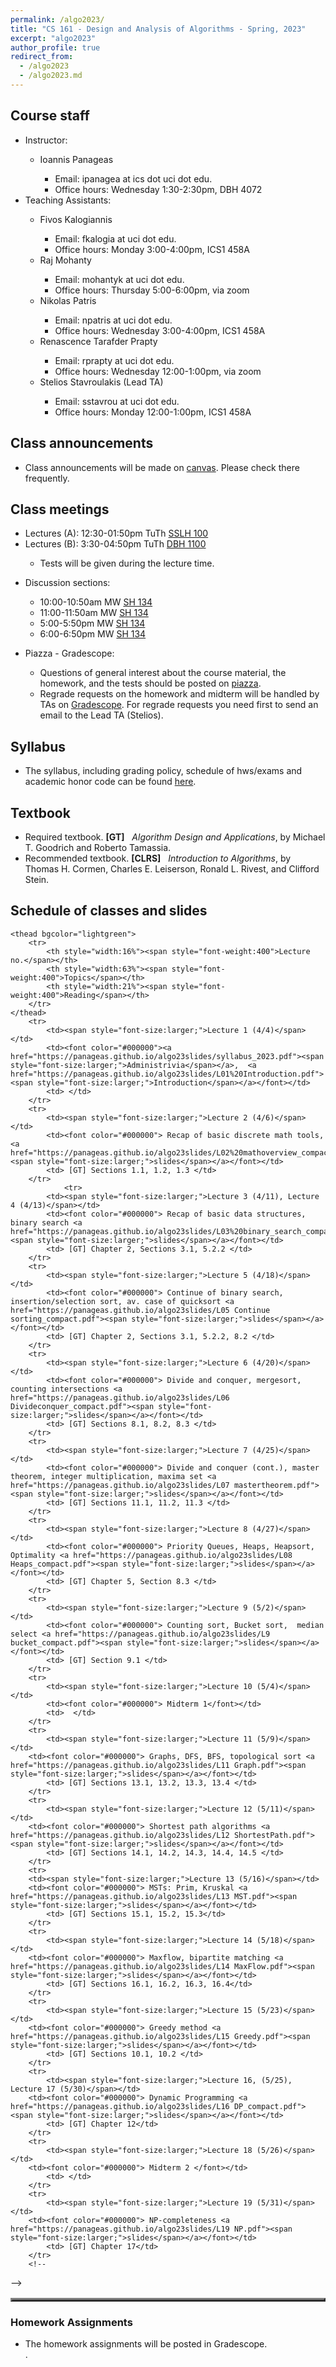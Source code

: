 ```yaml
---
permalink: /algo2023/
title: "CS 161 - Design and Analysis of Algorithms - Spring, 2023"
excerpt: "algo2023"
author_profile: true
redirect_from: 
  - /algo2023
  - /algo2023.md
---
```

<H2>Course staff</H2>
<UL>
 <LI> Instructor: </LI>
 <UL>
  <LI> Ioannis Panageas</LI>
  <UL>
   <LI> Email: ipanagea at ics dot uci dot edu.  </LI>
   <LI>Office hours: Wednesday 1:30-2:30pm, DBH 4072</LI>
    </UL>
  </UL>
 <LI> Teaching Assistants: </LI>
 <UL>
  <LI> Fivos Kalogiannis </LI>
  <UL>
   <LI> Email: fkalogia at uci dot edu.</LI>
   <LI> Office hours: Monday 3:00-4:00pm, ICS1 458A</LI>
 </UL>
  <LI>  Raj Mohanty  </LI>
  <UL>
   <LI> Email: mohantyk at uci dot edu.</LI>
   <LI> Office hours: Thursday 5:00-6:00pm, via zoom</LI>
 </UL>
  <LI> Nikolas Patris </LI>
  <UL>
   <LI> Email: npatris at uci dot edu.</LI>
   <LI> Office hours: Wednesday 3:00-4:00pm, ICS1 458A</LI>
 </UL>
   <LI> Renascence Tarafder Prapty </LI>
  <UL>
   <LI> Email: rprapty at uci dot edu.</LI>
   <LI> Office hours: Wednesday 12:00-1:00pm, via zoom</LI>
 </UL>
  <LI> Stelios Stavroulakis (Lead TA)</LI>
  <UL>
   <LI> Email: sstavrou at uci dot edu.</LI>
   <LI> Office hours: Monday 12:00-1:00pm, ICS1 458A </LI>
  </UL>
 </UL>
 </UL>  
<H2>Class announcements</H2>
<UL>
	<LI> Class announcements will be made on <a href="https://canvas.eee.uci.edu/">canvas</a>. Please check there frequently. </LI>
</UL>
<H2>Class meetings</H2>
<UL>
 <LI> Lectures (A): 12:30-01:50pm TuTh <a href="https://classrooms.uci.edu/classrooms/sslh/sslh-100/"> SSLH 100</a> </LI>
 <LI> Lectures (B): 3:30-04:50pm TuTh <a href="https://classrooms.uci.edu/classrooms/dbh/dbh-1100/"> DBH 1100</a> </LI>
  <UL>
  <LI> Tests will be given during the lecture time. </LI>
   </UL>
 </UL>
<UL> 
 <LI> Discussion sections: </LI>
 <UL>
  <LI> 10:00-10:50am MW <a href="https://classrooms.uci.edu/classrooms/sh/sh-134/"> SH 134</a> </LI>
  <LI> 11:00-11:50am MW <a href="https://classrooms.uci.edu/classrooms/sh/sh-134/"> SH 134</a> </LI>
  <LI> 5:00-5:50pm MW <a href="https://classrooms.uci.edu/classrooms/sh/sh-134/"> SH 134</a> </LI>
  <LI> 6:00-6:50pm MW <a href="https://classrooms.uci.edu/classrooms/sh/sh-134/"> SH 134</a> </LI>
 </UL>
 </UL>
<UL> 
 <LI> Piazza - Gradescope: </LI>
 <UL>  
<LI> Questions of general interest about the course material, the homework,
        and the tests  should be posted on <a href="https://piazza.com/">piazza</a>. 
	 </LI>
<LI> Regrade requests on the homework and midterm will be handled by TAs on <a href="https://www.gradescope.com/">Gradescope</a>. For regrade requests you need first to send an email to the Lead TA (Stelios).</LI>
  </UL>
 </UL> 
<H2>Syllabus</H2>
<UL>
<LI> The syllabus, including grading policy, schedule of hws/exams and academic honor code can be found <a href="https://panageas.github.io/algo23slides/syllabus_2023.pdf"> here</a>.
</LI>
</UL> 
<H2>Textbook</H2>
<UL>
<LI> Required textbook. <b>[GT]</b> &nbsp; <i>Algorithm Design and Applications</i>, 
by Michael T. Goodrich and
Roberto Tamassia. 
</LI>
<LI> Recommended textbook. <b>[CLRS]</b> &nbsp; <i>Introduction to Algorithms</i>, 
by Thomas H. Cormen, Charles E. Leiserson, Ronald L. Rivest, and Clifford Stein. 
</LI>
</UL>
<H2>Schedule of classes and slides </H2>
<table align="center" border="3" cellpadding="2" cellspacing="2">
	 
	<thead bgcolor="lightgreen">
		<tr>
			<th style="width:16%"><span style="font-weight:400">Lecture no.</span></th>
			<th style="width:63%"><span style="font-weight:400">Topics</span></th>
			<th style="width:21%"><span style="font-weight:400">Reading</span></th>
		</tr>
	</thead>
		<tr>
			<td><span style="font-size:larger;">Lecture 1 (4/4)</span></td>
			<td><font color="#000000"><a href="https://panageas.github.io/algo23slides/syllabus_2023.pdf"><span style="font-size:larger;">Administrivia</span></a>,  <a href="https://panageas.github.io/algo23slides/L01%20Introduction.pdf"><span style="font-size:larger;">Introduction</span></a></font></td>
			<td> </td>
		</tr>
		<tr>
			<td><span style="font-size:larger;">Lecture 2 (4/6)</span></td>
			<td><font color="#000000"> Recap of basic discrete math tools, <a href="https://panageas.github.io/algo23slides/L02%20mathoverview_compact.pdf"><span style="font-size:larger;">slides</span></a></font></td>
			<td> [GT] Sections 1.1, 1.2, 1.3 </td>
		</tr>
                <tr>
			<td><span style="font-size:larger;">Lecture 3 (4/11), Lecture 4 (4/13)</span></td>
			<td><font color="#000000"> Recap of basic data structures, binary search <a href="https://panageas.github.io/algo23slides/L03%20binary_search_compact.pdf"><span style="font-size:larger;">slides</span></a></font></td>
			<td> [GT] Chapter 2, Sections 3.1, 5.2.2 </td>
		</tr>
		<tr>
	        <td><span style="font-size:larger;">Lecture 5 (4/18)</span></td>
			<td><font color="#000000"> Continue of binary search, insertion/selection sort, av. case of quicksort <a href="https://panageas.github.io/algo23slides/L05 Continue sorting_compact.pdf"><span style="font-size:larger;">slides</span></a></font></td>
	        <td> [GT] Chapter 2, Sections 3.1, 5.2.2, 8.2 </td>
		</tr>
		<tr>	
	        <td><span style="font-size:larger;">Lecture 6 (4/20)</span></td>
			<td><font color="#000000"> Divide and conquer, mergesort, counting intersections <a href="https://panageas.github.io/algo23slides/L06 Divideconquer_compact.pdf"><span style="font-size:larger;">slides</span></a></font></td>
	        <td> [GT] Sections 8.1, 8.2, 8.3 </td>
		</tr>
		<tr>	
	        <td><span style="font-size:larger;">Lecture 7 (4/25)</span></td>
			<td><font color="#000000"> Divide and conquer (cont.), master theorem, integer multiplication, maxima set <a href="https://panageas.github.io/algo23slides/L07 mastertheorem.pdf"><span style="font-size:larger;">slides</span></a></font></td>
	        <td> [GT] Sections 11.1, 11.2, 11.3 </td>
		</tr>
		<tr>	
	        <td><span style="font-size:larger;">Lecture 8 (4/27)</span></td>
			<td><font color="#000000"> Priority Queues, Heaps, Heapsort, Optimality <a href="https://panageas.github.io/algo23slides/L08 Heaps_compact.pdf"><span style="font-size:larger;">slides</span></a></font></td>
	        <td> [GT] Chapter 5, Section 8.3 </td>
		</tr>
		<tr>	
	        <td><span style="font-size:larger;">Lecture 9 (5/2)</span></td>
			<td><font color="#000000"> Counting sort, Bucket sort,  median select <a href="https://panageas.github.io/algo23slides/L9 bucket_compact.pdf"><span style="font-size:larger;">slides</span></a></font></td>
	        <td> [GT] Section 9.1 </td>
		</tr>
		<tr>	
	        <td><span style="font-size:larger;">Lecture 10 (5/4)</span></td>
			<td><font color="#000000"> Midterm 1</font></td>
	        <td>  </td>
		</tr>
		<tr>	
	        <td><span style="font-size:larger;">Lecture 11 (5/9)</span></td>
		<td><font color="#000000"> Graphs, DFS, BFS, topological sort <a href="https://panageas.github.io/algo23slides/L11 Graph.pdf"><span style="font-size:larger;">slides</span></a></font></td>
	        <td> [GT] Sections 13.1, 13.2, 13.3, 13.4 </td>
		</tr>
		<tr>	
	        <td><span style="font-size:larger;">Lecture 12 (5/11)</span></td>
		<td><font color="#000000"> Shortest path algorithms <a href="https://panageas.github.io/algo23slides/L12 ShortestPath.pdf"><span style="font-size:larger;">slides</span></a></font></td>
	        <td> [GT] Sections 14.1, 14.2, 14.3, 14.4, 14.5 </td>
		</tr>
		<tr>
		<td><span style="font-size:larger;">Lecture 13 (5/16)</span></td>
		<td><font color="#000000"> MSTs: Prim, Kruskal <a href="https://panageas.github.io/algo23slides/L13 MST.pdf"><span style="font-size:larger;">slides</span></a></font></td>
	        <td> [GT] Sections 15.1, 15.2, 15.3</td>
		</tr>
		<tr>	
       		<td><span style="font-size:larger;">Lecture 14 (5/18)</span></td>
		<td><font color="#000000"> Maxflow, bipartite matching <a href="https://panageas.github.io/algo23slides/L14 MaxFlow.pdf"><span style="font-size:larger;">slides</span></a></font></td>
        	<td> [GT] Sections 16.1, 16.2, 16.3, 16.4</td>
		</tr>
		<tr>	
	        <td><span style="font-size:larger;">Lecture 15 (5/23)</span></td>
		<td><font color="#000000"> Greedy method <a href="https://panageas.github.io/algo23slides/L15 Greedy.pdf"><span style="font-size:larger;">slides</span></a></font></td>
	        <td> [GT] Sections 10.1, 10.2 </td>
		</tr>
		<tr>	
	        <td><span style="font-size:larger;">Lecture 16, (5/25), Lecture 17 (5/30)</span></td>
		<td><font color="#000000"> Dynamic Programming <a href="https://panageas.github.io/algo23slides/L16 DP_compact.pdf"><span style="font-size:larger;">slides</span></a></font></td>
	        <td> [GT] Chapter 12</td>
		</tr>
		<tr>	
	        <td><span style="font-size:larger;">Lecture 18 (5/26)</span></td>
		<td><font color="#000000"> Midterm 2 </font></td>
	        <td> </td>
		</tr>
		<tr>	
	        <td><span style="font-size:larger;">Lecture 19 (5/31)</span></td>
		<td><font color="#000000"> NP-completeness <a href="https://panageas.github.io/algo23slides/L19 NP.pdf"><span style="font-size:larger;">slides</span></a></font></td>
	        <td> [GT] Chapter 17</td>
		</tr>
		<!--
-->
		 
</table>

<H3>Homework Assignments</H3>
<UL>
<LI> The homework assignments will be posted in Gradescope. </LI>.	
</UL>
